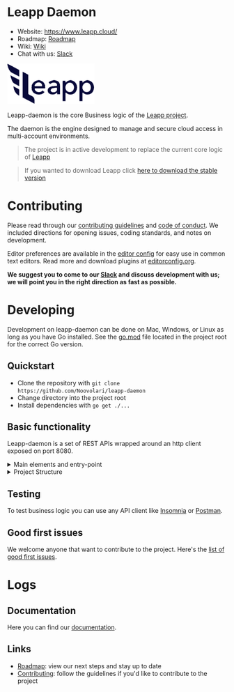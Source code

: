 Leapp Daemon
=========

- Website: https://www.leapp.cloud/
- Roadmap: [Roadmap](https://github.com/Noovolari/leapp/projects/4)
- Wiki: [Wiki](https://github.com/Noovolari/leapp/wiki)
- Chat with us: [Slack](https://join.slack.com/t/noovolari/shared_invite/zt-noc0ju05-18_GRX~Zi6Jz8~95j5CySA)

![logo](.github/images/README-1.png)

Leapp-daemon is the core Business logic of the [Leapp project](https://github.com/Noovolari/leapp).

The daemon is the engine designed to manage and secure cloud access in multi-account environments.

> The project is in active development to replace the current core logic of [Leapp](https://github.com/Noovolari/leapp)

> If you wanted to download Leapp click [here to download the stable version](https://github.com/Noovolari/leapp)

# Contributing

Please read through our [contributing guidelines](.github/CONTRIBUTING.md) and [code of conduct](.github/CODE_OF_CONDUCT.md). We included directions
for opening issues, coding standards, and notes on development.

Editor preferences are available in the [editor config](.editorconfig) for easy use in common text editors. Read more and download plugins at [editorconfig.org](http://editorconfig.org).

**We suggest you to come to our [Slack](https://join.slack.com/t/noovolari/shared_invite/zt-noc0ju05-18_GRX~Zi6Jz8~95j5CySA) and discuss development with us; we will point you in the right direction as fast as possible.**

# Developing
Development on leapp-daemon can be done on Mac, Windows, or Linux as long as you have Go installed. See the [go.mod](https://github.com/Noovolari/leapp-daemon/blob/master/go.mod) file located in the project root for the correct Go version.

## Quickstart
- Clone the repository with ```git clone https://github.com/Noovolari/leapp-daemon```
- Change directory into the project root
- Install dependencies with ```go get ./...```

## Basic functionality
Leapp-daemon is a set of REST APIs wrapped around an http client exposed on port 8080.

<details>
<summary>Main elements and entry-point</summary>
  
- The entry point is [main.go](https://github.com/Noovolari/leapp-daemon/blob/master/main.go) file located in the project root
- The [configuration](https://github.com/Noovolari/leapp-daemon/blob/616470d9e8d668dd067eb63cac2024a2b463f67a/core/configuration/configuration.go) represent the current state of the software
- The [http-engine](https://github.com/Noovolari/leapp-daemon/blob/616470d9e8d668dd067eb63cac2024a2b463f67a/api/engine/engine.go) to respond to API calls
- The websocket for enabling full-duplex communication against multiple consumers
- The [timer](https://github.com/Noovolari/leapp-daemon/blob/616470d9e8d668dd067eb63cac2024a2b463f67a/core/timer/timer.go) to auto-rotate credentials
</details>

<details>
<summary>Project Structure</summary>

- **api**     - interfaces for interacting with core logic
- **core**    - business logic
- **service** - middleware that serves as communication between api and core
</details>

## Testing
To test business logic you can use any API client like [Insomnia](https://insomnia.rest/) or [Postman](https://www.postman.com/).

## Good first issues
We welcome anyone that want to contribute to the project. Here's the [list of good first issues](https://github.com/Noovolari/leapp-daemon/issues?q=is%3Aopen+is%3Aissue+label%3A%22good+first+issue%22).

# Logs


## Documentation
Here you can find our [documentation](https://github.com/Noovolari/leapp-daemon/wiki).

## Links
- [Roadmap](https://github.com/Noovolari/leapp/projects/4): view our next steps and stay up to date
- [Contributing](./.github/CONTRIBUTING.md): follow the guidelines if you'd like to contribute to the project
